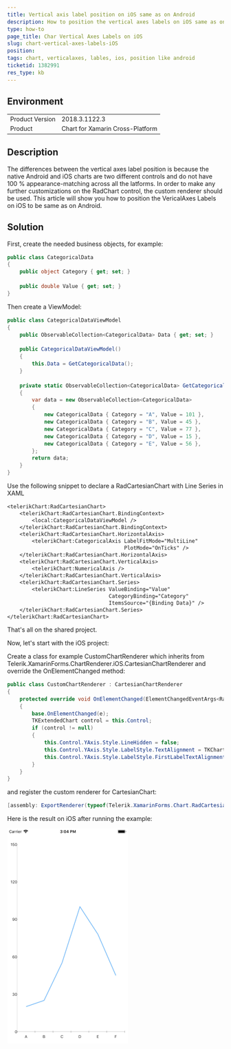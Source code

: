```yaml
---
title: Vertical axis label position on iOS same as on Android
description: How to position the vertical axes labels on iOS same as on Android
type: how-to
page_title: Char Vertical Axes Labels on iOS
slug: chart-vertical-axes-labels-iOS
position: 
tags: chart, verticalaxes, lables, ios, position like android
ticketid: 1382991
res_type: kb
---
```


## Environment
<table>
	<tr>
		<td>Product Version</td>
		<td>2018.3.1122.3</td>
	</tr>
	<tr>
		<td>Product</td>
		<td>Chart for Xamarin Cross-Platform</td>
	</tr>
</table>


## Description

The differences between the vertical axes label position is because the native Android and iOS charts are two different controls and do not have 100 % appearance-matching across all the latforms. In order to make any further customizations on the RadChart control, the custom renderer should be used. This article will show you how to position the VericalAxes Labels on iOS to be same as on Android. 

## Solution

First, create the needed business objects, for example:

```C#
public class CategoricalData
{
    public object Category { get; set; }

    public double Value { get; set; }
}
```

Then create a ViewModel:

```C#
public class CategoricalDataViewModel
{
    public ObservableCollection<CategoricalData> Data { get; set; }

    public CategoricalDataViewModel()
    {
        this.Data = GetCategoricalData();
    }

    private static ObservableCollection<CategoricalData> GetCategoricalData()
    {
        var data = new ObservableCollection<CategoricalData>
        {
            new CategoricalData { Category = "A", Value = 101 },
            new CategoricalData { Category = "B", Value = 45 },
            new CategoricalData { Category = "C", Value = 77 },
            new CategoricalData { Category = "D", Value = 15 },
            new CategoricalData { Category = "E", Value = 56 },
        };
        return data;
    }
}
```

Use the following snippet to declare a RadCartesianChart with Line Series in XAML

```XAML
<telerikChart:RadCartesianChart>
    <telerikChart:RadCartesianChart.BindingContext>
        <local:CategoricalDataViewModel />
    </telerikChart:RadCartesianChart.BindingContext>
    <telerikChart:RadCartesianChart.HorizontalAxis>
        <telerikChart:CategoricalAxis LabelFitMode="MultiLine"
                                      PlotMode="OnTicks" />
    </telerikChart:RadCartesianChart.HorizontalAxis>
    <telerikChart:RadCartesianChart.VerticalAxis>
        <telerikChart:NumericalAxis />
    </telerikChart:RadCartesianChart.VerticalAxis>
    <telerikChart:RadCartesianChart.Series>
        <telerikChart:LineSeries ValueBinding="Value"
                                 CategoryBinding="Category"
                                 ItemsSource="{Binding Data}" />
    </telerikChart:RadCartesianChart.Series>
</telerikChart:RadCartesianChart>
```

That's all on the shared project.

Now, let's start with the iOS project:

Create a class for example CustomChartRenderer which inherits from Telerik.XamarinForms.ChartRenderer.iOS.CartesianChartRenderer and override the OnElementChanged method:

```C#
public class CustomChartRenderer : CartesianChartRenderer
{
    protected override void OnElementChanged(ElementChangedEventArgs<RadCartesianChart> e)
    {
        base.OnElementChanged(e);
        TKExtendedChart control = this.Control;
        if (control != null)
        {
            this.Control.YAxis.Style.LineHidden = false;
            this.Control.YAxis.Style.LabelStyle.TextAlignment = TKChartAxisLabelAlignment.Left;
            this.Control.YAxis.Style.LabelStyle.FirstLabelTextAlignment = TKChartAxisLabelAlignment.Left;
        }
    }
}
```

and register the custom renderer for CartesianChart:

```C#
[assembly: ExportRenderer(typeof(Telerik.XamarinForms.Chart.RadCartesianChart), typeof(CustomChartRenderer))]
```

Here is the result on iOS after running the example:

![Chart Vertical Axes Label position](images/chart-vertical-axes-label-position-ios.png)